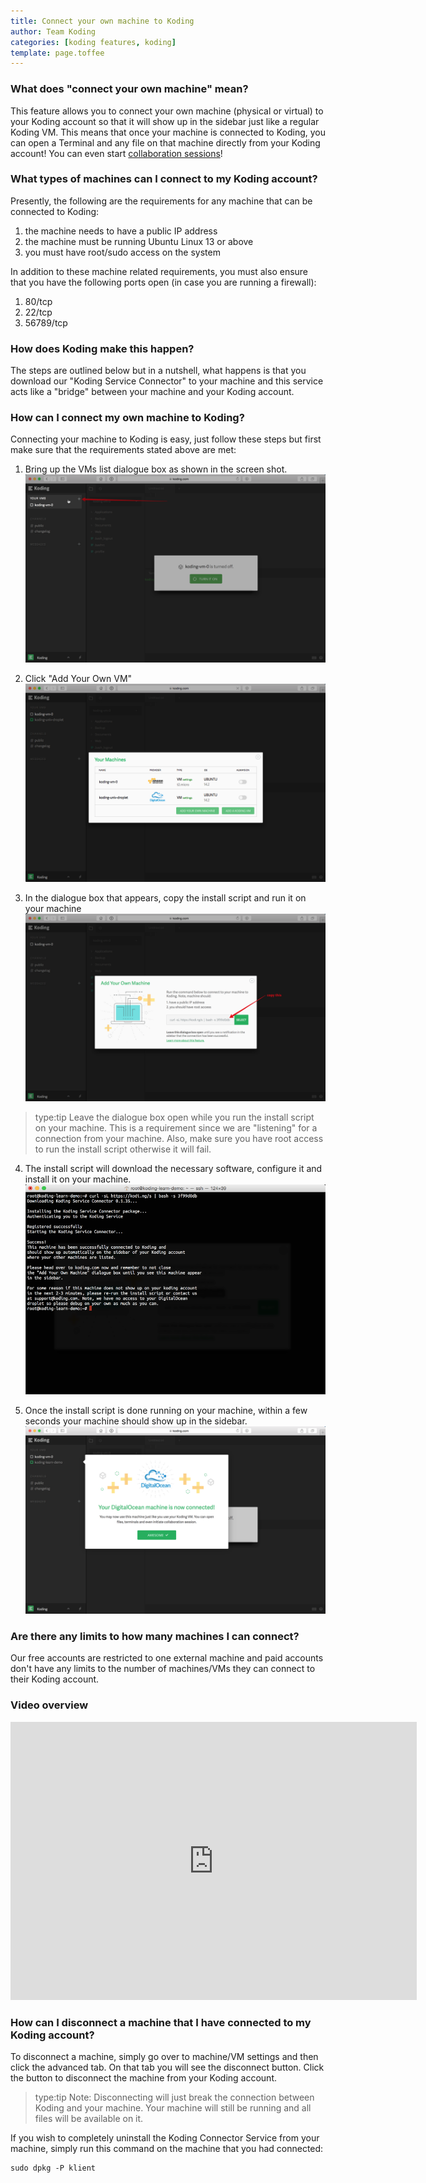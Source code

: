 ```yaml
---
title: Connect your own machine to Koding
author: Team Koding
categories: [koding features, koding]
template: page.toffee
---
```


### What does "connect your own machine" mean?
This feature allows you to connect your own machine (physical or virtual) to your Koding account so that it will
show up in the sidebar just like a regular Koding VM. This means that once your machine is connected to Koding,
you can open a Terminal and any file on that machine directly from your Koding account! You can even start
[collaboration sessions](http://learn.koding.com/guides/collaboration/)!

### What types of machines can I connect to my Koding account?
Presently, the following are the requirements for any machine that can be connected to Koding:
1. the machine needs to have a public IP address
2. the machine must be running Ubuntu Linux 13 or above
3. you must have root/sudo access on the system

In addition to these machine related requirements, you must also ensure that you have the following
ports open (in case you are running a firewall):
1. 80/tcp
2. 22/tcp
3. 56789/tcp

### How does Koding make this happen?
The steps are outlined below but in a nutshell, what happens is that you download our "Koding Service Connector"
to your machine and this service acts like a "bridge" between your machine and your Koding account.

### How can I connect my own machine to Koding?
Connecting your machine to Koding is easy, just follow these steps but first make sure that the requirements
stated above are met:
1. Bring up the VMs list dialogue box as shown in the screen shot.
![image1](image1.png)

2. Click "Add Your Own VM"
![image2](image2.png)

3. In the dialogue box that appears, copy the install script and run it on your machine
![image3](image3.png)
> type:tip
> Leave the dialogue box open while you run the install script on your machine. This is a 
> requirement since we are "listening" for a connection from your machine. Also, make sure
> you have root access to run the install script otherwise it will fail.

4. The install script will download the necessary software, configure it and install it on your
machine.
![image4](image4.png)

5. Once the install script is done running on your machine, within a few seconds your machine
should show up in the sidebar.
![image5](image5.png)

### Are there any limits to how many machines I can connect?
Our free accounts are restricted to one external machine and paid accounts don't have any limits to the number
of machines/VMs they can connect to their Koding account.

### Video overview
 <center>
 <iframe width="650" height="445" src="https://www.youtube.com/embed/JU9MyMsX5XM" frameborder="0" allowfullscreen></iframe>
 </center>

### How can I disconnect a machine that I have connected to my Koding account?
To disconnect a machine, simply go over to machine/VM settings and then click the advanced tab. On that tab you will see
the disconnect button. Click the button to disconnect the machine from your Koding account.

> type:tip
> Note: Disconnecting will just break the connection between Koding and your machine. Your machine will
> still be running and all files will be available on it. 

If you wish to completely uninstall the Koding Connector Service from your machine, simply run this 
command on the machine that you had connected:
```
sudo dpkg -P klient
```
